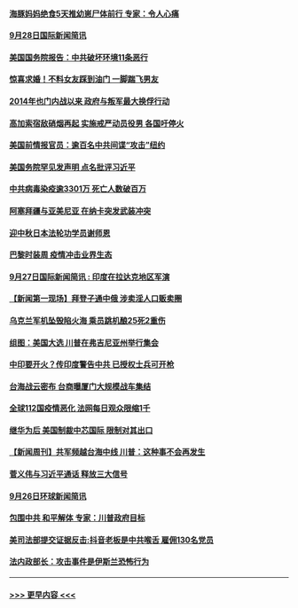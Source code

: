 #### [海豚妈妈绝食5天推幼崽尸体前行 专家：令人心痛](../pages/prog202/a102950884.md?t=09281802) 
#### [9月28日国际新闻简讯](../pages/prog202/a102950916.md?t=09281802) 
#### [美国国务院报告：中共破坏环境11条恶行](../pages/prog202/a102950806.md?t=09281802) 
#### [惊喜求婚！不料女友踩到油门 一脚踹飞男友](../pages/prog202/a102950747.md?t=09281802) 
#### [2014年也门内战以来 政府与叛军最大换俘行动](../pages/prog202/a102950702.md?t=09281802) 
#### [高加索宿敌硝烟再起 实施戒严动员役男 各国吁停火](../pages/prog202/a102950672.md?t=09281802) 
#### [美国前情报官员：逾百名中共间谍“攻击”纽约](../pages/prog202/a102950679.md?t=09281802) 
#### [美国务院罕见发声明 点名批评习近平](../pages/prog202/a102950649.md?t=09281802) 
#### [中共病毒染疫逾3301万 死亡人数破百万](../pages/prog202/a102950661.md?t=09281802) 
#### [阿塞拜疆与亚美尼亚 在纳卡突发武装冲突](../pages/prog202/a102950395.md?t=09281802) 
#### [迎中秋日本法轮功学员谢师恩](../pages/prog202/a102950468.md?t=09281802) 
#### [巴黎时装周 疫情冲击业界生态](../pages/prog202/a102950420.md?t=09281802) 
#### [9月27日国际新闻简讯 : 印度在拉达克地区军演](../pages/prog202/a102950417.md?t=09281802) 
#### [【新闻第一现场】拜登子通中俄 涉卖淫人口贩卖圈](../pages/prog202/a102950325.md?t=09281802) 
#### [乌克兰军机坠毁陷火海 乘员跳机酿25死2重伤](../pages/prog202/a102950178.md?t=09281802) 
#### [组图：美国大选 川普在弗吉尼亚州举行集会](../pages/prog202/a102950183.md?t=09281802) 
#### [中印要开火？传印度警告中共 已授权士兵可开枪](../pages/prog202/a102950168.md?t=09281802) 
#### [台海战云密布 台商曝厦门大规模战车集结](../pages/prog202/a102950165.md?t=09281802) 
#### [全球112国疫情恶化 法网每日观众限缩1千](../pages/prog202/a102949829.md?t=09281802) 
#### [继华为后 美国制裁中芯国际 限制对其出口](../pages/prog202/a102950060.md?t=09281802) 
#### [【新闻周刊】共军频越台海中线 川普：这种事不会再发生](../pages/prog202/a102950112.md?t=09281802) 
#### [菅义伟与习近平通话 释放三大信号](../pages/prog202/a102949640.md?t=09281802) 
#### [9月26日环球新闻简讯](../pages/prog202/a102950048.md?t=09281802) 
#### [包围中共 和平解体 专家：川普政府目标](../pages/prog202/a102950006.md?t=09281802) 
#### [美司法部提交证据反击:抖音老板是中共喉舌 雇佣130名党员](../pages/prog202/a102949988.md?t=09281802) 
#### [法内政部长：攻击事件是伊斯兰恐怖行为](../pages/prog202/a102949818.md?t=09281802) 

----
#### [ >>> 更早内容 <<< ](../indexes/prog202-earlier.md)
